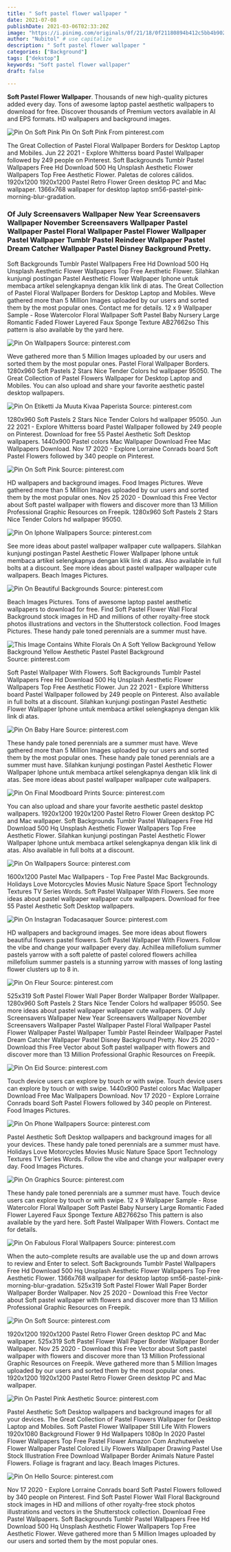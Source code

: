 ```yaml
---
title: " Soft pastel flower wallpaper "
date: 2021-07-08
publishDate: 2021-03-06T02:33:20Z
image: "https://i.pinimg.com/originals/0f/21/18/0f21180894b412c5bb4b9024c538e8ae.jpg"
author: "Nubitol" # use capitalize
description: " Soft pastel flower wallpaper "
categories: ["Background"]
tags: ["dekstop"]
keywords: "Soft pastel flower wallpaper"
draft: false

---
```



**Soft Pastel Flower Wallpaper**. Thousands of new high-quality pictures added every day. Tons of awesome laptop pastel aesthetic wallpapers to download for free. Discover thousands of Premium vectors available in AI and EPS formats. HD wallpapers and background images.

![Pin On Soft Pink](https://i.pinimg.com/originals/ce/35/68/ce35685a17155dd8bbf66ab6f8060044.jpg "Pin On Soft Pink")
Pin On Soft Pink From pinterest.com


The Great Collection of Pastel Floral Wallpaper Borders for Desktop Laptop and Mobiles. Jun 22 2021 - Explore Whitterss board Pastel Wallpaper followed by 249 people on Pinterest. Soft Backgrounds Tumblr Pastel Wallpapers Free Hd Download 500 Hq Unsplash Aesthetic Flower Wallpapers Top Free Aesthetic Flower. Paletas de colores cálidos. 1920x1200 1920x1200 Pastel Retro Flower Green desktop PC and Mac wallpaper. 1366x768 wallpaper for desktop laptop sm56-pastel-pink-morning-blur-gradation.

### Of July Screensavers Wallpaper New Year Screensavers Wallpaper November Screensavers Wallpaper Pastel Wallpaper Pastel Floral Wallpaper Pastel Flower Wallpaper Pastel Wallpaper Tumblr Pastel Reindeer Wallpaper Pastel Dream Catcher Wallpaper Pastel Disney Background Pretty.

Soft Backgrounds Tumblr Pastel Wallpapers Free Hd Download 500 Hq Unsplash Aesthetic Flower Wallpapers Top Free Aesthetic Flower. Silahkan kunjungi postingan Pastel Aesthetic Flower Wallpaper Iphone untuk membaca artikel selengkapnya dengan klik link di atas. The Great Collection of Pastel Floral Wallpaper Borders for Desktop Laptop and Mobiles. Weve gathered more than 5 Million Images uploaded by our users and sorted them by the most popular ones. Contact me for details. 12 x 9 Wallpaper Sample - Rose Watercolor Floral Wallpaper Soft Pastel Baby Nursery Large Romantic Faded Flower Layered Faux Sponge Texture AB27662so This pattern is also available by the yard here.


![Pin On Wallpapers](https://i.pinimg.com/474x/cd/77/60/cd7760acc8fe560c3d43e54682acfb91.jpg "Pin On Wallpapers")
Source: pinterest.com

Weve gathered more than 5 Million Images uploaded by our users and sorted them by the most popular ones. Pastel Floral Wallpaper Borders. 1280x960 Soft Pastels 2 Stars Nice Tender Colors hd wallpaper 95050. The Great Collection of Pastel Flowers Wallpaper for Desktop Laptop and Mobiles. You can also upload and share your favorite aesthetic pastel desktop wallpapers.

![Pin On Etiketti Ja Muuta Kivaa Paperista](https://i.pinimg.com/originals/38/e4/7f/38e47f3b1cde899151b0a94303dcde2e.jpg "Pin On Etiketti Ja Muuta Kivaa Paperista")
Source: pinterest.com

1280x960 Soft Pastels 2 Stars Nice Tender Colors hd wallpaper 95050. Jun 22 2021 - Explore Whitterss board Pastel Wallpaper followed by 249 people on Pinterest. Download for free 55 Pastel Aesthetic Soft Desktop wallpapers. 1440x900 Pastel colors Mac Wallpaper Download Free Mac Wallpapers Download. Nov 17 2020 - Explore Lorraine Conrads board Soft Pastel Flowers followed by 340 people on Pinterest.

![Pin On Soft Pink](https://i.pinimg.com/originals/ce/35/68/ce35685a17155dd8bbf66ab6f8060044.jpg "Pin On Soft Pink")
Source: pinterest.com

HD wallpapers and background images. Food Images Pictures. Weve gathered more than 5 Million Images uploaded by our users and sorted them by the most popular ones. Nov 25 2020 - Download this Free Vector about Soft pastel wallpaper with flowers and discover more than 13 Million Professional Graphic Resources on Freepik. 1280x960 Soft Pastels 2 Stars Nice Tender Colors hd wallpaper 95050.

![Pin On Iphone Wallpapers](https://i.pinimg.com/originals/d6/97/d8/d697d83f61b177a86cfb2a065f6aad7a.jpg "Pin On Iphone Wallpapers")
Source: pinterest.com

See more ideas about pastel wallpaper wallpaper cute wallpapers. Silahkan kunjungi postingan Pastel Aesthetic Flower Wallpaper Iphone untuk membaca artikel selengkapnya dengan klik link di atas. Also available in full bolts at a discount. See more ideas about pastel wallpaper wallpaper cute wallpapers. Beach Images Pictures.

![Pin On Beautiful Backgrounds](https://i.pinimg.com/originals/c7/8e/1a/c78e1a1f15c77bc1a14d658d561f1fd0.jpg "Pin On Beautiful Backgrounds")
Source: pinterest.com

Beach Images Pictures. Tons of awesome laptop pastel aesthetic wallpapers to download for free. Find Soft Pastel Flower Wall Floral Background stock images in HD and millions of other royalty-free stock photos illustrations and vectors in the Shutterstock collection. Food Images Pictures. These handy pale toned perennials are a summer must have.

![This Image Contains White Florals On A Soft Yellow Background Yellow Background Yellow Aesthetic Pastel Pastel Background](https://i.pinimg.com/474x/29/4e/be/294ebe807dcd79d7393983883f20eeca.jpg "This Image Contains White Florals On A Soft Yellow Background Yellow Background Yellow Aesthetic Pastel Pastel Background")
Source: pinterest.com

Soft Pastel Wallpaper With Flowers. Soft Backgrounds Tumblr Pastel Wallpapers Free Hd Download 500 Hq Unsplash Aesthetic Flower Wallpapers Top Free Aesthetic Flower. Jun 22 2021 - Explore Whitterss board Pastel Wallpaper followed by 249 people on Pinterest. Also available in full bolts at a discount. Silahkan kunjungi postingan Pastel Aesthetic Flower Wallpaper Iphone untuk membaca artikel selengkapnya dengan klik link di atas.

![Pin On Baby Hare](https://i.pinimg.com/originals/c3/39/e6/c339e642175ae25dd79357e8ca271618.jpg "Pin On Baby Hare")
Source: pinterest.com

These handy pale toned perennials are a summer must have. Weve gathered more than 5 Million Images uploaded by our users and sorted them by the most popular ones. These handy pale toned perennials are a summer must have. Silahkan kunjungi postingan Pastel Aesthetic Flower Wallpaper Iphone untuk membaca artikel selengkapnya dengan klik link di atas. See more ideas about pastel wallpaper wallpaper cute wallpapers.

![Pin On Final Moodboard Prints](https://i.pinimg.com/originals/d4/40/d5/d440d5be227cf404a28e4799a1b6c7cb.jpg "Pin On Final Moodboard Prints")
Source: pinterest.com

You can also upload and share your favorite aesthetic pastel desktop wallpapers. 1920x1200 1920x1200 Pastel Retro Flower Green desktop PC and Mac wallpaper. Soft Backgrounds Tumblr Pastel Wallpapers Free Hd Download 500 Hq Unsplash Aesthetic Flower Wallpapers Top Free Aesthetic Flower. Silahkan kunjungi postingan Pastel Aesthetic Flower Wallpaper Iphone untuk membaca artikel selengkapnya dengan klik link di atas. Also available in full bolts at a discount.

![Pin On Wallpapers](https://i.pinimg.com/736x/f3/7f/1c/f37f1cd1fe998666dcbc130b92fd363d.jpg "Pin On Wallpapers")
Source: pinterest.com

1600x1200 Pastel Mac Wallpapers - Top Free Pastel Mac Backgrounds. Holidays Love Motorcycles Movies Music Nature Space Sport Technology Textures TV Series Words. Soft Pastel Wallpaper With Flowers. See more ideas about pastel wallpaper wallpaper cute wallpapers. Download for free 55 Pastel Aesthetic Soft Desktop wallpapers.

![Pin On Instagran Todacasaquer](https://i.pinimg.com/474x/aa/00/f6/aa00f678ff76849c09e80f463140a8a8.jpg "Pin On Instagran Todacasaquer")
Source: pinterest.com

HD wallpapers and background images. See more ideas about flowers beautiful flowers pastel flowers. Soft Pastel Wallpaper With Flowers. Follow the vibe and change your wallpaper every day. Achillea millefolium summer pastels yarrow with a soft palette of pastel colored flowers achillea millefolium summer pastels is a stunning yarrow with masses of long lasting flower clusters up to 8 in.

![Pin On Fleur](https://i.pinimg.com/474x/bc/0f/b9/bc0fb9a4239305225c57b2b629755649.jpg "Pin On Fleur")
Source: pinterest.com

525x319 Soft Pastel Flower Wall Paper Border Wallpaper Border Wallpaper. 1280x960 Soft Pastels 2 Stars Nice Tender Colors hd wallpaper 95050. See more ideas about pastel wallpaper wallpaper cute wallpapers. Of July Screensavers Wallpaper New Year Screensavers Wallpaper November Screensavers Wallpaper Pastel Wallpaper Pastel Floral Wallpaper Pastel Flower Wallpaper Pastel Wallpaper Tumblr Pastel Reindeer Wallpaper Pastel Dream Catcher Wallpaper Pastel Disney Background Pretty. Nov 25 2020 - Download this Free Vector about Soft pastel wallpaper with flowers and discover more than 13 Million Professional Graphic Resources on Freepik.

![Pin On Eid](https://i.pinimg.com/736x/12/b7/79/12b7790f3ba67c48832ad73b3f2228a6.jpg "Pin On Eid")
Source: pinterest.com

Touch device users can explore by touch or with swipe. Touch device users can explore by touch or with swipe. 1440x900 Pastel colors Mac Wallpaper Download Free Mac Wallpapers Download. Nov 17 2020 - Explore Lorraine Conrads board Soft Pastel Flowers followed by 340 people on Pinterest. Food Images Pictures.

![Pin On Phone Wallpapers](https://i.pinimg.com/originals/f9/82/c6/f982c63460551d4d0b3b504ae12ef399.png "Pin On Phone Wallpapers")
Source: pinterest.com

Pastel Aesthetic Soft Desktop wallpapers and background images for all your devices. These handy pale toned perennials are a summer must have. Holidays Love Motorcycles Movies Music Nature Space Sport Technology Textures TV Series Words. Follow the vibe and change your wallpaper every day. Food Images Pictures.

![Pin On Graphics](https://i.pinimg.com/originals/29/be/79/29be79ffb87792707609f398fd3c72f8.jpg "Pin On Graphics")
Source: pinterest.com

These handy pale toned perennials are a summer must have. Touch device users can explore by touch or with swipe. 12 x 9 Wallpaper Sample - Rose Watercolor Floral Wallpaper Soft Pastel Baby Nursery Large Romantic Faded Flower Layered Faux Sponge Texture AB27662so This pattern is also available by the yard here. Soft Pastel Wallpaper With Flowers. Contact me for details.

![Pin On Fabulous Floral Wallpapers](https://i.pinimg.com/originals/20/9d/f1/209df1ac5e008e70bec965245bafec63.jpg "Pin On Fabulous Floral Wallpapers")
Source: pinterest.com

When the auto-complete results are available use the up and down arrows to review and Enter to select. Soft Backgrounds Tumblr Pastel Wallpapers Free Hd Download 500 Hq Unsplash Aesthetic Flower Wallpapers Top Free Aesthetic Flower. 1366x768 wallpaper for desktop laptop sm56-pastel-pink-morning-blur-gradation. 525x319 Soft Pastel Flower Wall Paper Border Wallpaper Border Wallpaper. Nov 25 2020 - Download this Free Vector about Soft pastel wallpaper with flowers and discover more than 13 Million Professional Graphic Resources on Freepik.

![Pin On Soft](https://i.pinimg.com/originals/2a/66/11/2a6611b9acb23e92784bfe43fa4bc1e6.jpg "Pin On Soft")
Source: pinterest.com

1920x1200 1920x1200 Pastel Retro Flower Green desktop PC and Mac wallpaper. 525x319 Soft Pastel Flower Wall Paper Border Wallpaper Border Wallpaper. Nov 25 2020 - Download this Free Vector about Soft pastel wallpaper with flowers and discover more than 13 Million Professional Graphic Resources on Freepik. Weve gathered more than 5 Million Images uploaded by our users and sorted them by the most popular ones. 1920x1200 1920x1200 Pastel Retro Flower Green desktop PC and Mac wallpaper.

![Pin On Pastel Pink Aesthetic](https://i.pinimg.com/474x/8a/f0/7a/8af07a9b3c3eb1a456c4704dbecbb12a.jpg "Pin On Pastel Pink Aesthetic")
Source: pinterest.com

Pastel Aesthetic Soft Desktop wallpapers and background images for all your devices. The Great Collection of Pastel Flowers Wallpaper for Desktop Laptop and Mobiles. Soft Pastel Flower Wallpaper Still Life With Flowers 1920x1080 Background Flower 9 Hd Wallpapers 1080p In 2020 Pastel Flower Wallpapers Top Free Pastel Flower Amazon Com Anzhutwelve Flower Wallpaper Pastel Colored Lily Flowers Wallpaper Drawing Pastel Use Stock Illustration Free Download Wallpaper Border Animals Nature Pastel Flowers. Foliage is fragrant and lacy. Beach Images Pictures.

![Pin On Hello](https://i.pinimg.com/originals/0f/21/18/0f21180894b412c5bb4b9024c538e8ae.jpg "Pin On Hello")
Source: pinterest.com

Nov 17 2020 - Explore Lorraine Conrads board Soft Pastel Flowers followed by 340 people on Pinterest. Find Soft Pastel Flower Wall Floral Background stock images in HD and millions of other royalty-free stock photos illustrations and vectors in the Shutterstock collection. Download Free Pastel Wallpapers. Soft Backgrounds Tumblr Pastel Wallpapers Free Hd Download 500 Hq Unsplash Aesthetic Flower Wallpapers Top Free Aesthetic Flower. Weve gathered more than 5 Million Images uploaded by our users and sorted them by the most popular ones.

